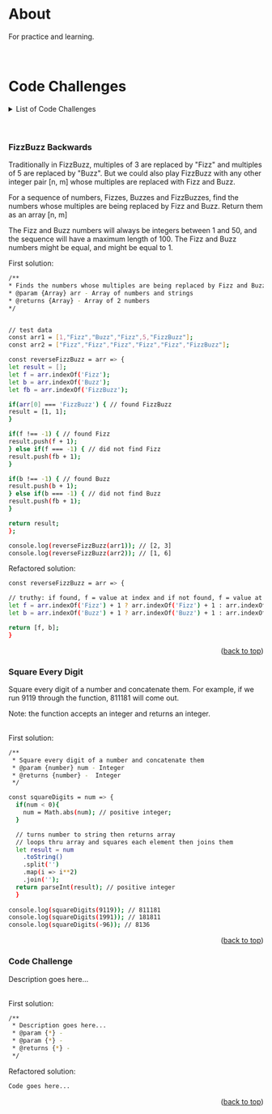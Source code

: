 <div id="top"></div>

# About

For practice and learning.
<br /><br /><br />

# Code Challenges

<!-- LIST OF CODE CHALLENGES -->
<details>
  <summary>List of Code Challenges</summary>
  <ul>
    <li><a href="#fizzbuzz-backwards">FizzBuzz Backwards</a></li>
    <li><a href="#square-every-digit">Square Every Digit</a></li>
    <li><a href="#code-challenge">Code Challenge</a></li>
  </ul>
</details>
<br /><br />

### FizzBuzz Backwards

Traditionally in FizzBuzz, multiples of 3 are replaced by "Fizz" and multiples of 5 are replaced by "Buzz". But we could also play FizzBuzz with any other integer pair [n, m] whose multiples are replaced with Fizz and Buzz.

For a sequence of numbers, Fizzes, Buzzes and FizzBuzzes, find the numbers whose multiples are being replaced by Fizz and Buzz. Return them as an array [n, m]

The Fizz and Buzz numbers will always be integers between 1 and 50, and the sequence will have a maximum length of 100. The Fizz and Buzz numbers might be equal, and might be equal to 1.

First solution:

  ```sh
/**
 * Finds the numbers whose multiples are being replaced by Fizz and Buzz
 * @param {Array} arr - Array of numbers and strings
 * @returns {Array} - Array of 2 numbers
 */


// test data
const arr1 = [1,"Fizz","Buzz","Fizz",5,"FizzBuzz"];
const arr2 = ["Fizz","Fizz","Fizz","Fizz","Fizz","FizzBuzz"];

const reverseFizzBuzz = arr => {
let result = [];
let f = arr.indexOf('Fizz');
let b = arr.indexOf('Buzz');
let fb = arr.indexOf('FizzBuzz');

if(arr[0] === 'FizzBuzz') { // found FizzBuzz
  result = [1, 1];
}

if(f !== -1) { // found Fizz
  result.push(f + 1);
} else if(f === -1) { // did not find Fizz
  result.push(fb + 1);
}

if(b !== -1) { // found Buzz
  result.push(b + 1);
} else if(b === -1) { // did not find Buzz
  result.push(fb + 1);
}

return result;
};

console.log(reverseFizzBuzz(arr1)); // [2, 3]
console.log(reverseFizzBuzz(arr2)); // [1, 6]
```

Refactored solution:

```sh
const reverseFizzBuzz = arr => {

// truthy: if found, f = value at index and if not found, f = value at index of FizzBuzz  
let f = arr.indexOf('Fizz') + 1 ? arr.indexOf('Fizz') + 1 : arr.indexOf('FizzBuzz') + 1;
let b = arr.indexOf('Buzz') + 1 ? arr.indexOf('Buzz') + 1 : arr.indexOf('FizzBuzz') + 1;

return [f, b];
}
```

<p align="right">(<a href="#top">back to top</a>)</p>

### Square Every Digit

Square every digit of a number and concatenate them. For example, if we run 9119 through the function, 811181 will come out. 

Note: the function accepts an integer and returns an integer.
<br /><br />

First solution:

```sh
/**
 * Square every digit of a number and concatenate them
 * @param {number} num - Integer
 * @returns {number} -  Integer
 */

const squareDigits = num => {
  if(num < 0){
    num = Math.abs(num); // positive integer;
  }

  // turns number to string then returns array
  // loops thru array and squares each element then joins them
  let result = num
    .toString()
    .split('')
    .map(i => i**2)
    .join('');
  return parseInt(result); // positive integer
  }
  
console.log(squareDigits(9119)); // 811181
console.log(squareDigits(1991)); // 181811
console.log(squareDigits(-96)); // 8136
```

<p align="right">(<a href="#top">back to top</a>)</p>

### Code Challenge

Description goes here...
<br /><br />

First solution:

```sh
/**
 * Description goes here...
 * @param {*} - 
 * @param {*} - 
 * @returns {*} -  
 */
```

Refactored solution:

```sh
Code goes here...
```

<p align="right">(<a href="#top">back to top</a>)</p>

